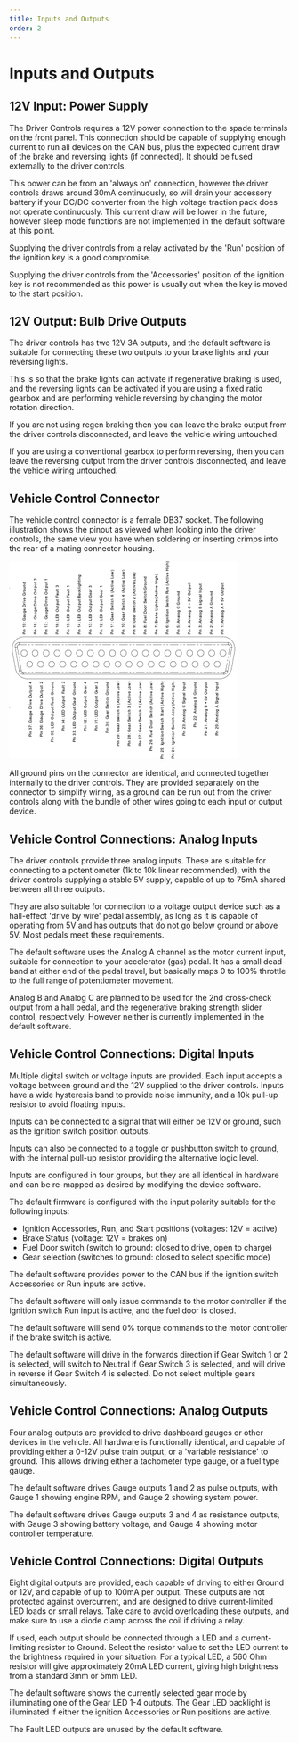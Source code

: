 ```yaml
---
title: Inputs and Outputs
order: 2
---
```


# Inputs and Outputs 

## 12V Input: Power Supply

The Driver Controls requires a 12V power connection to the spade terminals on the front panel.  This connection should be capable of supplying enough current to run all devices on the CAN bus, plus the expected current draw of the brake and reversing lights (if connected).  It should be fused externally to the driver controls. 

This power can be from an 'always on' connection, however the driver controls draws around 30mA continuously, so will drain your accessory battery if your DC/DC converter from the high voltage traction pack does not operate continuously.   This current draw will be lower in the future, however sleep mode functions are not implemented in the default software at this point.

Supplying the driver controls from a relay activated by the 'Run' position of the ignition key is a good compromise.

Supplying the driver controls from the 'Accessories' position of the ignition key is not recommended as this power is usually cut when the key is moved to the start position.  


## 12V Output: Bulb Drive Outputs 

The driver controls has two 12V 3A outputs, and the default software is suitable for connecting these two outputs to your brake lights and your reversing lights.  

This is so that the brake lights can activate if regenerative braking is used, and the reversing lights can be activated if you are using a fixed ratio gearbox and are performing vehicle reversing by changing the motor rotation direction.

If you are not using regen braking then you can leave the brake output from the driver controls disconnected, and leave the vehicle wiring untouched.

If you are using a conventional gearbox to perform reversing, then you can leave the reversing output from the driver controls disconnected, and leave the vehicle wiring untouched.

## Vehicle Control Connector

The vehicle control connector is a female DB37 socket.  The following illustration shows the pinout as viewed when looking into the driver controls, the same view you have when soldering or inserting crimps into the rear of a mating connector housing.

![Vehicle Control Connector](images/Vehicle_Control_Connections.png)

All ground pins on the connector are identical, and connected together internally to the driver controls.  They are provided separately on the connector to simplify wiring, as a ground can be run out from the driver controls along with the bundle of other wires going to each input or output device.

## Vehicle Control Connections: Analog Inputs

The driver controls provide three analog inputs.  These are suitable for connecting to a potentiometer (1k to 10k linear recommended), with the driver controls supplying a stable 5V supply, capable of up to 75mA shared between all three outputs.

They are also suitable for connection to a voltage output device such as a hall-effect 'drive by wire' pedal assembly, as long as it is capable of operating from 5V and has outputs that do not go below ground or above 5V.  Most pedals meet these requirements.

The default software uses the Analog A channel as the motor current input, suitable for connection to your accelerator (gas) pedal.  It has a small dead-band at either end of the pedal travel, but basically maps 0 to 100% throttle to the full range of potentiometer movement.  

Analog B and Analog C are planned to be used for the 2nd cross-check output from a hall pedal, and the regenerative braking strength slider control, respectively.  However neither is currently implemented in the default software.

## Vehicle Control Connections: Digital Inputs

Multiple digital switch or voltage inputs are provided.  Each input accepts a voltage between ground and the 12V supplied to the driver controls.  Inputs have a wide hysteresis band to provide noise immunity, and a 10k pull-up resistor to avoid floating inputs.  

Inputs can be connected to a signal that will either be 12V or ground, such as the ignition switch position outputs. 

Inputs can also be connected to a toggle or pushbutton switch to ground, with the internal pull-up resistor providing the alternative logic level.

Inputs are configured in four groups, but they are all identical in hardware and can be re-mapped as desired by modifying the device software.

The default firmware is configured with the input polarity suitable for the following inputs:

- Ignition Accessories, Run, and Start positions (voltages: 12V = active)
- Brake Status (voltage: 12V = brakes on)
- Fuel Door switch (switch to ground: closed to drive, open to charge)
- Gear selection (switches to ground: closed to select specific mode)

The default software provides power to the CAN bus if the ignition switch Accessories or Run inputs are active.

The default software will only issue commands to the motor controller if the ignition switch Run input is active, and the fuel door is closed.

The default software will send 0% torque commands to the motor controller if the brake switch is active.

The default software will drive in the forwards direction if Gear Switch 1 or 2 is selected, will switch to Neutral if Gear Switch 3 is selected, and will drive in reverse if Gear Switch 4 is selected.  Do not select multiple gears simultaneously.

## Vehicle Control Connections: Analog Outputs

Four analog outputs are provided to drive dashboard gauges or other devices in the vehicle.  All hardware is functionally identical, and capable of providing either a 0-12V pulse train output, or a 'variable resistance' to ground.  This allows driving either a tachometer type gauge, or a fuel type gauge.

The default software drives Gauge outputs 1 and 2 as pulse outputs, with Gauge 1 showing engine RPM, and Gauge 2 showing system power.  

The default software drives Gauge outputs 3 and 4 as resistance outputs, with Gauge 3 showing battery voltage, and Gauge 4 showing motor controller temperature.

## Vehicle Control Connections: Digital Outputs

Eight digital outputs are provided, each capable of driving to either Ground or 12V, and capable of up to 100mA per output.  These outputs are not protected against overcurrent, and are designed to drive current-limited LED loads or small relays.  Take care to avoid overloading these outputs, and make sure to use a diode clamp across the coil if driving a relay.

If used, each output should be connected through a LED and a current-limiting resistor to Ground.  Select the resistor value to set the LED current to the brightness required in your situation.  For a typical LED, a 560 Ohm resistor will give approximately 20mA LED current, giving high brightness from a standard 3mm or 5mm LED.

The default software shows the currently selected gear mode by illuminating one of the Gear LED 1-4 outputs.  The Gear LED backlight is illuminated if either the ignition Accessories or Run positions are active.

The Fault LED outputs are unused by the default software.
